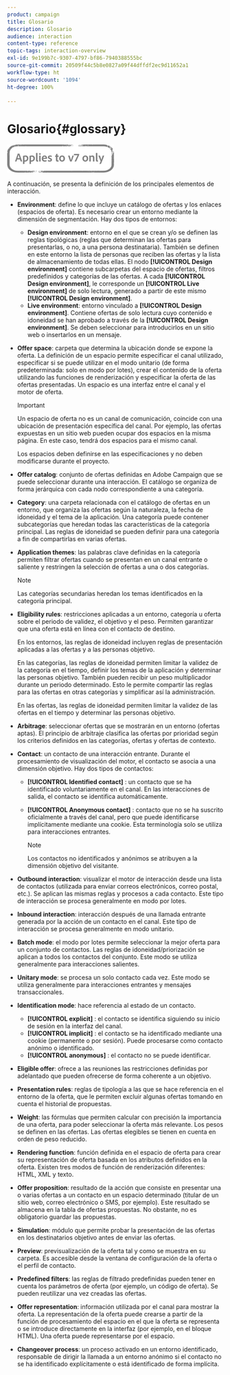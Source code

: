 ```yaml
---
product: campaign
title: Glosario
description: Glosario
audience: interaction
content-type: reference
topic-tags: interaction-overview
exl-id: 9e199b7c-9307-4797-bf86-7940388555bc
source-git-commit: 20509f44c5b8e0827a09f44dffdf2ec9d11652a1
workflow-type: ht
source-wordcount: '1094'
ht-degree: 100%

---
```


# Glosario{#glossary}

![](../../assets/v7-only.svg)

A continuación, se presenta la definición de los principales elementos de interacción.

* **Environment**: define lo que incluye un catálogo de ofertas y los enlaces (espacios de oferta). Es necesario crear un entorno mediante la dimensión de segmentación. Hay dos tipos de entornos:

   * **Design environment**: entorno en el que se crean y/o se definen las reglas tipológicas (reglas que determinan las ofertas para presentarlas, o no, a una persona destinataria). También se definen en este entorno la lista de personas que reciben las ofertas y la lista de almacenamiento de todas ellas. El nodo **[!UICONTROL Design environment]** contiene subcarpetas del espacio de ofertas, filtros predefinidos y categorías de las ofertas. A cada **[!UICONTROL Design environment]**, le corresponde un **[!UICONTROL Live environment]** de solo lectura, generado a partir de este mismo **[!UICONTROL Design environment]**.
   * **Live environment**: entorno vinculado a **[!UICONTROL Design environment]**. Contiene ofertas de solo lectura cuyo contenido e idoneidad se han aprobado a través de la **[!UICONTROL Design environment]**. Se deben seleccionar para introducirlos en un sitio web o insertarlos en un mensaje.

* **Offer space**: carpeta que determina la ubicación donde se expone la oferta. La definición de un espacio permite especificar el canal utilizado, especificar si se puede utilizar en el modo unitario (de forma predeterminada: solo en modo por lotes), crear el contenido de la oferta utilizando las funciones de renderización y especificar la oferta de las ofertas presentadas. Un espacio es una interfaz entre el canal y el motor de oferta.

   >[!IMPORTANT]
   >
   >Un espacio de oferta no es un canal de comunicación, coincide con una ubicación de presentación específica del canal. Por ejemplo, las ofertas expuestas en un sitio web pueden ocupar dos espacios en la misma página. En este caso, tendrá dos espacios para el mismo canal.
   >
   >Los espacios deben definirse en las especificaciones y no deben modificarse durante el proyecto.

* **Offer catalog**: conjunto de ofertas definidas en Adobe Campaign que se puede seleccionar durante una interacción. El catálogo se organiza de forma jerárquica con cada nodo correspondiente a una categoría.
* **Category**: una carpeta relacionada con el catálogo de ofertas en un entorno, que organiza las ofertas según la naturaleza, la fecha de idoneidad y el tema de la aplicación. Una categoría puede contener subcategorías que heredan todas las características de la categoría principal. Las reglas de idoneidad se pueden definir para una categoría a fin de compartirlas en varias ofertas.
* **Application themes**: las palabras clave definidas en la categoría permiten filtrar ofertas cuando se presentan en un canal entrante o saliente y restringen la selección de ofertas a una o dos categorías.

   >[!NOTE]
   >
   >Las categorías secundarias heredan los temas identificados en la categoría principal.

* **Eligibility rules**: restricciones aplicadas a un entorno, categoría u oferta sobre el periodo de validez, el objetivo y el peso. Permiten garantizar que una oferta está en línea con el contacto de destino.

   En los entornos, las reglas de idoneidad incluyen reglas de presentación aplicadas a las ofertas y a las personas objetivo.

   En las categorías, las reglas de idoneidad permiten limitar la validez de la categoría en el tiempo, definir los temas de la aplicación y determinar las personas objetivo. También pueden recibir un peso multiplicador durante un periodo determinado. Esto le permite compartir las reglas para las ofertas en otras categorías y simplificar así la administración.

   En las ofertas, las reglas de idoneidad permiten limitar la validez de las ofertas en el tiempo y determinar las personas objetivo.

* **Arbitrage**: seleccionar ofertas que se mostrarán en un entorno (ofertas aptas). El principio de arbitraje clasifica las ofertas por prioridad según los criterios definidos en las categorías, ofertas y ofertas de contexto.
* **Contact**: un contacto de una interacción entrante. Durante el procesamiento de visualización del motor, el contacto se asocia a una dimensión objetivo. Hay dos tipos de contactos:

   * **[!UICONTROL Identified contact]** : un contacto que se ha identificado voluntariamente en el canal. En las interacciones de salida, el contacto se identifica automáticamente.
   * **[!UICONTROL Anonymous contact]** : contacto que no se ha suscrito oficialmente a través del canal, pero que puede identificarse implícitamente mediante una cookie. Esta terminología solo se utiliza para interacciones entrantes.

      >[!NOTE]
      >
      >Los contactos no identificados y anónimos se atribuyen a la dimensión objetivo del visitante.

* **Outbound interaction**: visualizar el motor de interacción desde una lista de contactos (utilizada para enviar correos electrónicos, correo postal, etc.). Se aplican las mismas reglas y procesos a cada contacto. Este tipo de interacción se procesa generalmente en modo por lotes.
* **Inbound interaction**: interacción después de una llamada entrante generada por la acción de un contacto en el canal. Este tipo de interacción se procesa generalmente en modo unitario.
* **Batch mode**: el modo por lotes permite seleccionar la mejor oferta para un conjunto de contactos. Las reglas de idoneidad/priorización se aplican a todos los contactos del conjunto. Este modo se utiliza generalmente para interacciones salientes.
* **Unitary mode**: se procesa un solo contacto cada vez. Este modo se utiliza generalmente para interacciones entrantes y mensajes transaccionales.
* **Identification mode**: hace referencia al estado de un contacto.

   * **[!UICONTROL explicit]** : el contacto se identifica siguiendo su inicio de sesión en la interfaz del canal.
   * **[!UICONTROL implicit]** : el contacto se ha identificado mediante una cookie (permanente o por sesión). Puede procesarse como contacto anónimo o identificado.
   * **[!UICONTROL anonymous]** : el contacto no se puede identificar.

* **Eligible offer**: ofrece a las reuniones las restricciones definidas por adelantado que pueden ofrecerse de forma coherente a un objetivo.
* **Presentation rules**: reglas de tipología a las que se hace referencia en el entorno de la oferta, que le permiten excluir algunas ofertas tomando en cuenta el historial de propuestas.
* **Weight**: las fórmulas que permiten calcular con precisión la importancia de una oferta, para poder seleccionar la oferta más relevante. Los pesos se definen en las ofertas. Las ofertas elegibles se tienen en cuenta en orden de peso reducido.
* **Rendering function**: función definida en el espacio de oferta para crear su representación de oferta basada en los atributos definidos en la oferta. Existen tres modos de función de renderización diferentes: HTML, XML y texto.
* **Offer proposition**: resultado de la acción que consiste en presentar una o varias ofertas a un contacto en un espacio determinado (titular de un sitio web, correo electrónico o SMS, por ejemplo). Este resultado se almacena en la tabla de ofertas propuestas. No obstante, no es obligatorio guardar las propuestas.
* **Simulation**: módulo que permite probar la presentación de las ofertas en los destinatarios objetivo antes de enviar las ofertas.
* **Preview**: previsualización de la oferta tal y como se muestra en su carpeta. Es accesible desde la ventana de configuración de la oferta o el perfil de contacto.
* **Predefined filters**: las reglas de filtrado predefinidas pueden tener en cuenta los parámetros de oferta (por ejemplo, un código de oferta). Se pueden reutilizar una vez creadas las ofertas.
* **Offer representation**: información utilizada por el canal para mostrar la oferta. La representación de la oferta puede crearse a partir de la función de procesamiento del espacio en el que la oferta se representa o se introduce directamente en la interfaz (por ejemplo, en el bloque HTML). Una oferta puede representarse por el espacio.
* **Changeover process**: un proceso activado en un entorno identificado, responsable de dirigir la llamada a un entorno anónimo si el contacto no se ha identificado explícitamente o está identificado de forma implícita.
